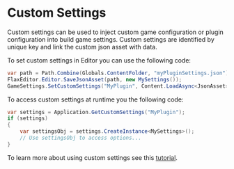 # Custom Settings

Custom settings can be used to inject custom game configuration or plugin configuration into build game settings.
Custom settings are identified by unique key and link the custom json asset with data.

To set custom settings in Editor you can use the following code:

```cs
var path = Path.Combine(Globals.ContentFolder, "myPluginSettings.json");
FlaxEditor.Editor.SaveJsonAsset(path, new MySettings());
GameSettings.SetCustomSettings("MyPlugin", Content.LoadAsync<JsonAsset>(path));
```

To access custom settings at runtime you the following code:

```cs
var settings = Application.GetCustomSettings("MyPlugin");
if (settings)
{
	var settingsObj = settings.CreateInstance<MySettings>();
	// Use settingsObj to access options...
}
```

To learn more about using custom settings see this [tutorial](../../scripting/tutorials/custom-settings.md).
